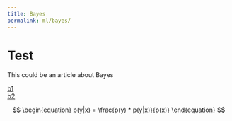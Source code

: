 ```yaml
---
title: Bayes
permalink: ml/bayes/
---
```


# Test
This could be an article about Bayes

[b1](https://lazyprogrammer.me/bayes-classifier-and-naive-bayes-tutorial-using/) \
[b2](https://dzone.com/articles/naive-bayes-tutorial-naive-bayes-classifier-in-pyt)


$$ \begin{equation} p(y|x) = \frac{p(y) * p(y|x)}{p(x)} \end{equation} $$
